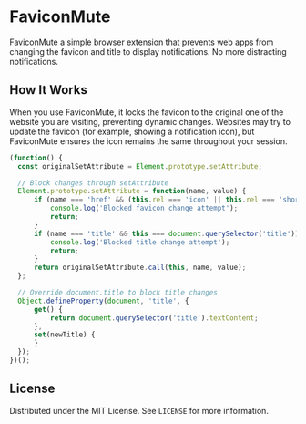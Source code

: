 # FaviconMute

FaviconMute a simple browser extension that prevents web apps from changing the
favicon and title to display notifications. No more distracting notifications.

## How It Works

When you use FaviconMute, it locks the favicon to the original one of the
website you are visiting, preventing dynamic changes. Websites may try to
update the favicon (for example, showing a notification icon), but FaviconMute
ensures the icon remains the same throughout your session.

```js
(function() {
  const originalSetAttribute = Element.prototype.setAttribute;

  // Block changes through setAttribute
  Element.prototype.setAttribute = function(name, value) {
      if (name === 'href' && (this.rel === 'icon' || this.rel === 'shortcut icon')) {
          console.log('Blocked favicon change attempt');
          return;
      }
      if (name === 'title' && this === document.querySelector('title')) {
          console.log('Blocked title change attempt');
          return;
      }
      return originalSetAttribute.call(this, name, value);
  };

  // Override document.title to block title changes
  Object.defineProperty(document, 'title', {
      get() {
          return document.querySelector('title').textContent;
      },
      set(newTitle) {
      }
  });
})();
```

## License

Distributed under the MIT License. See `LICENSE` for more information.
